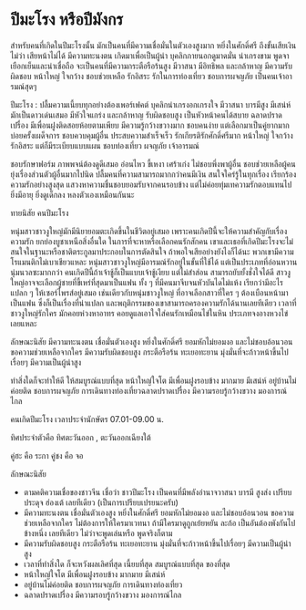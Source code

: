 # ปีมะโรง หรือปีมังกร

สำหรับคนที่เกิดในปีมะโรงนั้น มักเป็นคนที่มีความเชื่อมั่นในตัวเองสูงมาก หยิ่งในศักดิ์ศรี ถึงขั้นเสียเงินไม่ว่า เสียหน้าไม่ได้ มีความทะนงตน เกิดมาเพื่อเป็นผู้นำ บุคลิกภายนอกดูมาดมั่น
น่าเกรงขาม พูดจาเยือกเย็นและน่าเชื่อถือ จะเป็นคนที่มีความกระตือรือร้นสูง มีวาสนา มีอิทธิพล และกล้าหาญ มีความรับผิดชอบ หน้าใหญ่ ใจกว้าง ชอบช่วยเหลือ รักอิสระ รักในการท่องเที่ยว
ชอบการผจญภัย เป็นคนเจ้าอารมณ์สุดๆ

ปีมะโรง : ปลื้มความเนี้ยบทุกอย่างต้องเพอร์เฟคต์ บุคลิกน่าเกรงอกเกรงใจ มีวาสนา บารมีสูง มีเสน่ห์ มักเป็นดาวเด่นเสมอ มีหัวใจแกร่ง และกล้าหาญ รับผิดชอบสูง เป็นหัวหน้าคนได้สบาย
ฉลาดปราดเปรื่อง มีเพื่อนฝูงติดสอยห้อยตามเพียบ มีความรู้กว้างขวางมาก ชอบคนง่าย แต่เลือกมาเป็นคู่ยากมาก บ่อยครั้งเผด็จการ ชอบควบคุมผู้อื่น ประสบความสำเร็จเร็ว รักเกียรติรักศักดิ์ศรีมาก
หน้าใหญ่ ใจกว้าง รักอิสระ แต่ก็มีระเบียบแบบแผน ชอบท่องเที่ยว ผจญภัย เจ้าอารมณ์

ชอบรักษาฟอร์ม ภาพพจน์ต้องดูดีเสมอ อ่อนไหว ขี้เหงา เศร้าเก่ง ไม่ชอบพึ่งพาผู้อื่น ชอบช่วยเหลือผู้คน ยุ่งเรื่องส่วนตัวผู้อื่นมากไปนิด ปลื้มคนที่ความสามารถมากกว่าคนมีเงิน สนใจใคร่รู้ในทุกเรื่อง
เรียกร้องความรักอย่างสูงสุด แสวงหาความชื่นชอบยอมรับจากคนรอบข้าง แต่ไม่ค่อยทุ่มเทความรักตอบแทนไป ยิ่งมีอายุ ยิ่งดูเด็กลง หลงตัวเองเหมือนกันนะ
 
ทายนิสัย คนปีมะโรง

หนุ่มสาวชาวงูใหญ่มักมีนิยายอมตะเกิดขึ้นในชีวิตอยู่เสมอ เพราะคนเกิดปีนี้จะให้ความสำคัญกับเรื่องความรัก ยกย่องบูชาเหนือสิ่งอื่นใด ในการที่จะหาหรือเลือกคนรักสักคน 
เขาและเธอที่เกิดปีมะโรงจะไม่สนใจในฐานะหรือชาติตระกูลมาประกอบในการตัดสินใจ ถ้าพอใจเสียอย่างยังไงก็ได้นะ พวกเขามีความโรแมนติกไม่เบาเชียวแหละ หนุ่มสาวชาวงูใหญ่มีอารมณ์รักอยู่ในขั้นที่ใช้ได้ 
แต่เป็นประเภทที่อ่อนหวาน นุ่มนวลซะมากกว่า คนเกิดปีนี้ถ้าเจ้าชู้ก็เป็นแบบเจ้าชู้เงียบ แต่ไม่สำส่อน สามารถยับยั้งชั่งใจได้ดี สาวงูใหญ่อาจจะเลือกผู้ชายที่ขี้เหร่ที่สุดมาเป็นแฟน ทั้ง ๆ 
ที่มีคนมาจีบจนหัวบันไดไม่แห้ง เรียกว่ามีอะไรแปลก ๆ ให้เซอร์ไพรส์อยู่เสมอ เช่นเดียวกับหนุ่มชาวงูใหญ่ ที่อาจเลือกสาวที่ใคร ๆ ต้องเบือนหน้ามาเป็นแฟน ซึ่งก็เป็นเรื่องที่น่าแปลก 
และพฤติกรรมของเขาสามารถครองความรักได้นานเลยทีเดียว เวลาที่ชาวงูใหญ่รักใคร มักคอยห่วงหาอาทร คอยดูแลเอาใจใส่คนรักเหมือนไข่ในหิน ประเภทจงอางหวงไข่เลยแหละ

ลักษณะนิสัย
มีความทะนงตน เชื่อมั่นตัวเองสูง หยิ่งในศักดิ์ศรี ยอมหักไม่ยอมงอ และไม่ชอบอ้อนวอนขอความช่วยเหลือจากใคร มีความรับผิดชอบสูง กระตือรือร้น ทะเยอทะยาน มุ่งมั่นที่จะก้าวหน้าขึ้นไปเรื่อยๆ มีความเป็นผู้นำสูง

ทำสิ่งใดก็จะทำให้ดี ให้สมบูรณ์แบบที่สุด หน้าใหญ่ใจโต มีเพื่อนฝูงรอบข้าง มากมาย มีเสน่ห์ อยู่บ้านไม่ค่อยติด ชอบการผจญภัย การเดินทางท่องเที่ยวฉลาดปราดเปรื่อง มีความรอบรู้กว้างขวาง มองการณ์ไกล

คนเกิดปีมะโรง     เวลาประจำนักษัตร 07.01-09.00 น.

ทิศประจำตัวคือ   ทิศตะวันออก , ตะวันออกเฉียงใต้

คู่ฮะ คือ ระกา       คู่ชง คือ จอ

 ลักษณะนิสัย

- ตามคติความเชื่อของชาวจีน เชื่อว่า ชาวปีมะโรง เป็นคนที่มีพลังอำนาจวาสนา บารมี สูงส่ง เปรียบประดุจ ฮ่องเต้ เลยทีเดียว (เป็นการเปรียบเปรยนะครับ)
- มีความทะนงตน เชื่อมั่นตัวเองสูง หยิ่งในศักดิ์ศรี ยอมหักไม่ยอมงอ และไม่ชอบอ้อนวอน ขอความช่วยเหลือจากใคร ไม่ต้องการให้ใครมาเวทนา ถ้ามีใครมาดูถูกเย้ยหยัน ละก้อ
เป็นอันต้องพังกันไปข้างหนึ่ง เลยทีเดียว ไม่ว่าจะพูดเล่นหรือ พูดจริงก็ตาม
- มีความรับผิดชอบสูง กระตือรือร้น ทะเยอทะยาน มุ่งมั่นที่จะก้าวหน้าขึ้นไปเรื่อยๆ มีความเป็นผู้นำสูง
- เวลาที่ทำสิ่งใด ก็จะหวังผลเลิศที่สุด เนี้ยบที่สุด สมบูรณ์แบบที่สุด ของที่สุด
- หน้าใหญ่ใจโต มีเพื่อนฝูงรอบข้าง มากมาย มีเสน่ห์
- อยู่บ้านไม่ค่อยติด ชอบการผจญภัย การเดินทางท่องเที่ยว
- ฉลาดปราดเปรื่อง มีความรอบรู้กว้างขวาง มองการณ์ไกล
